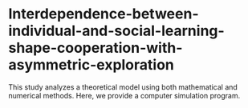 # Interdependence-between-individual-and-social-learning-shape-cooperation-with-asymmetric-exploration
This study analyzes a theoretical model using both mathematical and numerical methods. Here, we provide a computer simulation program.

